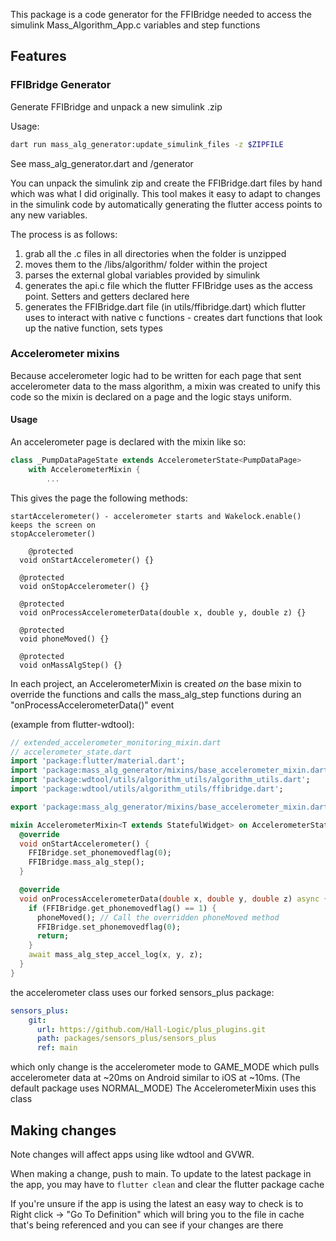 <!--
This README describes the package. If you publish this package to pub.dev,
this README's contents appear on the landing page for your package.

For information about how to write a good package README, see the guide for
[writing package pages](https://dart.dev/guides/libraries/writing-package-pages).

For general information about developing packages, see the Dart guide for
[creating packages](https://dart.dev/guides/libraries/create-library-packages)
and the Flutter guide for
[developing packages and plugins](https://flutter.dev/developing-packages).
-->

This package is a code generator for the FFIBridge needed to access the simulink Mass_Algorithm_App.c variables and step functions

## Features

### FFIBridge Generator

Generate FFIBridge and unpack a new simulink .zip 

Usage:
``` sh
dart run mass_alg_generator:update_simulink_files -z $ZIPFILE
```
See mass_alg_generator.dart and /generator

You can unpack the simulink zip and create the FFIBridge.dart files by hand which was what I did originally.
This tool makes it easy to adapt to changes in the simulink code by automatically generating the flutter access points to any new variables.

The process is as follows:

1. grab all the .c files in all directories when the folder is unzipped
2. moves them to the /libs/algorithm/ folder within the project
3. parses the external global variables provided by simulink
4. generates the api.c file which the flutter FFIBridge uses as the access point. Setters and getters declared here
5. generates the FFIBridge.dart file (in utils/ffibridge.dart) which flutter uses to interact with native c functions - creates dart functions that look up the native function, sets types

### Accelerometer mixins

Because accelerometer logic had to be written for each page that sent accelerometer data to the mass algorithm, a mixin was created to unify this code so the mixin is declared on a page and the logic stays uniform.
#### Usage
An accelerometer page is declared with the mixin like so:
```dart
class _PumpDataPageState extends AccelerometerState<PumpDataPage>
    with AccelerometerMixin {
        ...
```

This gives the page the following methods:
```
startAccelerometer() - accelerometer starts and Wakelock.enable() keeps the screen on
stopAccelerometer()

    @protected
  void onStartAccelerometer() {}

  @protected
  void onStopAccelerometer() {}

  @protected
  void onProcessAccelerometerData(double x, double y, double z) {}

  @protected
  void phoneMoved() {}

  @protected
  void onMassAlgStep() {}

```

In each project, an AccelerometerMixin is created *on* the base mixin to override the functions and calls the mass_alg_step functions during an "onProcessAccelerometerData()" event

(example from flutter-wdtool):
```dart
// extended_accelerometer_monitoring_mixin.dart
// accelerometer_state.dart
import 'package:flutter/material.dart';
import 'package:mass_alg_generator/mixins/base_accelerometer_mixin.dart';
import 'package:wdtool/utils/algorithm_utils/algorithm_utils.dart';
import 'package:wdtool/utils/algorithm_utils/ffibridge.dart';

export 'package:mass_alg_generator/mixins/base_accelerometer_mixin.dart'; //export to use AccelerometerState whenever we use AccelerometerMixin

mixin AccelerometerMixin<T extends StatefulWidget> on AccelerometerState<T> {
  @override
  void onStartAccelerometer() {
    FFIBridge.set_phonemovedflag(0);
    FFIBridge.mass_alg_step();
  }

  @override
  void onProcessAccelerometerData(double x, double y, double z) async {
    if (FFIBridge.get_phonemovedflag() == 1) {
      phoneMoved(); // Call the overridden phoneMoved method
      FFIBridge.set_phonemovedflag(0);
      return;
    }
    await mass_alg_step_accel_log(x, y, z);
  }
}

```

the accelerometer class uses our forked sensors_plus package:
```yml
sensors_plus:
    git:
      url: https://github.com/Hall-Logic/plus_plugins.git
      path: packages/sensors_plus/sensors_plus
      ref: main
```
which only change is the accelerometer mode to GAME_MODE which pulls accelerometer data at ~20ms on Android similar to iOS at ~10ms. (The default package uses NORMAL_MODE)
The AccelerometerMixin uses this class

## Making changes
Note changes will affect apps using like wdtool and GVWR.

When making a change, push to main. To update to the latest package in the app, you may have to ```flutter clean``` and clear the flutter package cache

If you're unsure if the app is using the latest an easy way to check is to Right click -> "Go To Definition" which will bring you to the file in cache that's being referenced and you can see if your changes are there